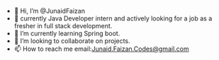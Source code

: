 - 👋 Hi, I’m @JunaidFaizan
- 👀 currently Java Developer intern and actively looking for a job as a fresher in full stack development.
- 🌱 I’m currently learning Spring boot.
- 💞️ I’m looking to collaborate on projects.
- 📫 How to reach me email:Junaid.Faizan.Codes@gmail.com


<!---
JunaidFaizan/JunaidFaizan is a ✨ special ✨ repository because its `README.md` (this file) appears on your GitHub profile.
You can click the Preview link to take a look at your changes.
--->
